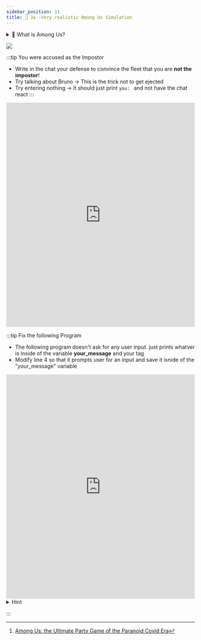 ```yaml
---
sidebar_position: 11
title: 🚀 3a -Very realistic Among Us Simulation
---
```




<details>
<summary>
🚀 What is Among Us? 
</summary>
Among Us is essentially an online multiplayer version of the party game wink murder, but set on a constantly malfunctioning spaceship.  you’re told whether you’re an <b>innocent crew member</b> or an <b>imposter</b>. 

Allowed to talk to each other for a limited time. During these discussions, the crew needs to try to work out the identity of the imposter(s) by reporting on which other players seem to have been <b>acting suspiciously</b> [^1]

</details>

[^1]: [Among Us: the Ultimate Party Game of the Paranoid Covid Era](https://www.theguardian.com/games/2020/sep/29/among-us-the-ultimate-party-game-of-the-covid-era#:~:text=Among%20Us%20is%20essentially%20an,crew%20member%20or%20an%20imposter.)

![](https://i.makeagif.com/media/1-07-2021/b2J0UP.gif)




:::tip You were accused as the Impostor
- Write in the chat your defense to convince the fleet that you are **not the impostor**!
- Try talking about Bruno -> This is the trick not to get ejected
- Try entering nothing -> It should just print `you: ` and not have the chat react
:::


<iframe src="https://trinket.io/embed/python/59f1468e67?outputOnly=true&runOption=run&start=result" width="100%" height="600" frameborder="0" marginwidth="0" marginheight="0" allowfullscreen></iframe>

:::tip Fix the following Program
- The following program doesn't ask for any user input. just prints whatver is inside of the variable <b>your_message</b> and your tag
- Modify line 4 so that it prompts user for an input and save it isnide of the "your_message" variable


<iframe src="https://trinket.io/embed/python/d484969ff6" width="100%" height="600" frameborder="0" marginwidth="0" marginheight="0" allowfullscreen></iframe>


<details>
<summary>
Hint
</summary>
Remember that to prompt an user to write input you write something like:

`inputvariable = input("Please enter somehting")`

</details>

:::